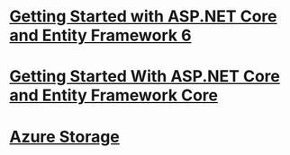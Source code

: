 # [Getting Started with ASP.NET Core and Entity Framework 6](entity-framework-6.md)
# [Getting Started With ASP.NET Core and Entity Framework Core](http://docs.efproject.net/en/latest/platforms/aspnetcore/toc.html.md)
# [Azure Storage](azure-storage/toc.md)
